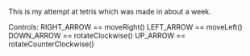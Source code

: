 This is my attempt at tetris which was made in about a week.

Controls:
RIGHT_ARROW == moveRight()
LEFT_ARROW == moveLeft()
DOWN_ARROW == rotateClockwise()
UP_ARROW == rotateCounterClockwise()

